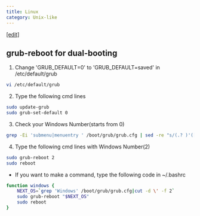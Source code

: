 ```yaml
---
title: Linux
category: Unix-like
---
```

[[edit]](https://github.com/WheatBeer/WheatBeer.github.io/tree/master/_docs/unix-like/linux.md)

## grub-reboot for dual-booting

1. Change 'GRUB_DEFAULT=0' to 'GRUB_DEFAULT=saved' in /etc/default/grub
~~~bash
vi /etc/default/grub
~~~
2. Type the following cmd lines 
~~~bash
sudo update-grub
sudo grub-set-default 0
~~~
3. Check your Windows Number(starts from 0)
~~~bash
grep -Ei 'submenu|menuentry ' /boot/grub/grub.cfg | sed -re "s/(.? )'([^']+)'.*/\1 \2/"
~~~
4. Type the following cmd lines with Windows Number(2)  
~~~bash
sudo grub-reboot 2
sudo reboot
~~~

- If you want to make a command, type the following code in ~/.bashrc
~~~bash
function windows {
	NEXT_OS=`grep 'Windows' /boot/grub/grub.cfg|cut -d \' -f 2`
	sudo grub-reboot "$NEXT_OS"
	sudo reboot
}
~~~
